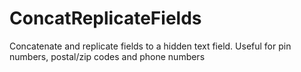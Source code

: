 ConcatReplicateFields
=====================

Concatenate and replicate fields to a hidden text field. Useful for pin numbers, postal/zip codes and phone numbers

